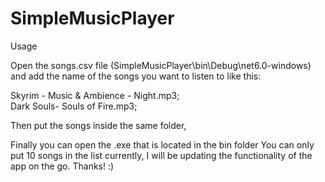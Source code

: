 # SimpleMusicPlayer

Usage

Open the songs.csv file (SimpleMusicPlayer\bin\Debug\net6.0-windows) and add the name of the songs you want to listen to like this:

Skyrim - Music & Ambience - Night.mp3;                                                                                                                                                
Dark Souls- Souls of Fire.mp3;

Then put the songs inside the same folder,

Finally you can open the .exe that is located in the bin folder
You can only put 10 songs in the list currently, I will be updating the functionality of the app on the go.
Thanks! :)
